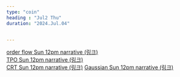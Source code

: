 ```yaml
---
type: "coin"
heading : "Jul2 Thu"
duration: "2024.Jul.04"


---
```

 


[order flow Sun 12pm narrative (링크)](/todo/images/order-flow-2024-07-07-12PM.png)  
[TPO Sun 12pm narrative (링크)](/todo/images/TPO-2024-07-07-12PM.png)  
[CRT Sun 12pm narrative (링크)](/todo/images/CRT-2024-07-07-12PM.png)
[Gaussian Sun 12pm narrative (링크)](/todo/images/GO-2024-07-07-12PM.png)  